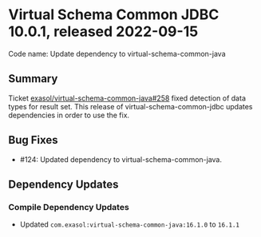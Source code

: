 # Virtual Schema Common JDBC 10.0.1, released 2022-09-15

Code name: Update dependency to virtual-schema-common-java

## Summary

Ticket [exasol/virtual-schema-common-java#258](https://github.com/exasol/virtual-schema-common-java/issues/258) fixed detection of data types for result set. This release of virtual-schema-common-jdbc updates dependencies in order to use the fix.

## Bug Fixes

* #124: Updated dependency to virtual-schema-common-java.

## Dependency Updates

### Compile Dependency Updates

* Updated `com.exasol:virtual-schema-common-java:16.1.0` to `16.1.1`
